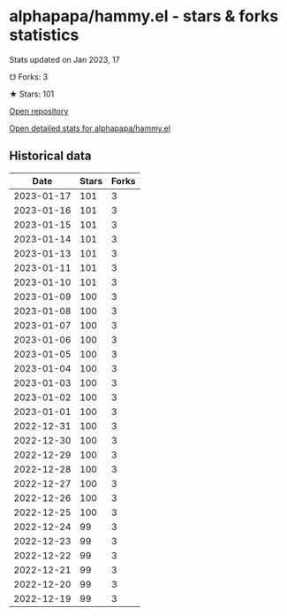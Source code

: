 # alphapapa/hammy.el - stars & forks statistics

Stats updated on Jan 2023, 17

☋ Forks: 3

★ Stars: 101

[Open repository](https://github.com/alphapapa/hammy.el)

[Open detailed stats for alphapapa/hammy.el](https://reviewgithub.com/rep/alphapapa/hammy.el)

## Historical data
| Date | Stars | Forks |
|------|-------|-------|
| 2023-01-17 | 101 | 3 | 
| 2023-01-16 | 101 | 3 | 
| 2023-01-15 | 101 | 3 | 
| 2023-01-14 | 101 | 3 | 
| 2023-01-13 | 101 | 3 | 
| 2023-01-11 | 101 | 3 | 
| 2023-01-10 | 101 | 3 | 
| 2023-01-09 | 100 | 3 | 
| 2023-01-08 | 100 | 3 | 
| 2023-01-07 | 100 | 3 | 
| 2023-01-06 | 100 | 3 | 
| 2023-01-05 | 100 | 3 | 
| 2023-01-04 | 100 | 3 | 
| 2023-01-03 | 100 | 3 | 
| 2023-01-02 | 100 | 3 | 
| 2023-01-01 | 100 | 3 | 
| 2022-12-31 | 100 | 3 | 
| 2022-12-30 | 100 | 3 | 
| 2022-12-29 | 100 | 3 | 
| 2022-12-28 | 100 | 3 | 
| 2022-12-27 | 100 | 3 | 
| 2022-12-26 | 100 | 3 | 
| 2022-12-25 | 100 | 3 | 
| 2022-12-24 | 99 | 3 | 
| 2022-12-23 | 99 | 3 | 
| 2022-12-22 | 99 | 3 | 
| 2022-12-21 | 99 | 3 | 
| 2022-12-20 | 99 | 3 | 
| 2022-12-19 | 99 | 3 | 


